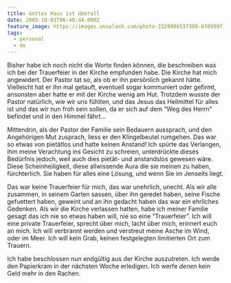 ```yaml
---
title: Gottes Haus ist überall
date: 2005-10-01T06:40:44.000Z
feature_image: https://images.unsplash.com/photo-1529908537380-8f8999f17a39?ixlib=rb-0.3.5&q=80&fm=jpg&crop=entropy&cs=tinysrgb&w=1080&fit=max&ixid=eyJhcHBfaWQiOjExNzczfQ&s=886e9848c4e77dc83c43bb568db23b37
tags:
  - personal
  - de
---
```


Bisher habe ich noch nicht die Worte finden können, die beschreiben was ich bei der Trauerfeier in der Kirche empfunden habe. Die Kirche hat mich angewidert. Der Pastor tat so, als ob er ihn persönlich gekannt hätte. Vielleicht hat er ihn mal getauft, eventuell sogar kommuniert oder gefirmt, ansonsten aber hatte er mit der Kirche wenig am Hut. Trotzdem wusste der Pastor natürlich, wie wir uns fühlten, und das Jesus das Heilmittel für alles ist und das wir nun froh sein sollen, da er sich auf dem “Weg des Herrn” befindet und in den Himmel fährt...

Mittendrin, als der Pastor der Familie sein Bedauern aussprach, und den Angehörigen Mut zusprach, liess er den Klingelbeutel rumgehen. Das war so etwas von pietätlos und hatte keinen Anstand! Ich spürte das Verlangen, ihm meine Verachtung ins Gesicht zu schreien, unterdrückte dieses Bedürfnis jedoch, weil auch dies pietät- und anstandslos gewesen wäre. Diese Scheinheiligkeit, diese allwissende Aura die sie meinen zu haben, fürchterlich. Sie haben für alles eine Lösung, und wenn Sie im Jenseits liegt.

Das war keine Trauerfeier für mich, das war unehrlich, unecht. Als wir alle zusammen, in seinem Garten sassen, über ihn geredet haben, seine Fische gefuettert haben, geweint und an ihn gedacht haben das war ein ehrliches Gedenken. Als wir die Kirche verlassen hatten, habe ich meiner Familie gesagt das ich nie so etwas haben will, nie so eine “Trauerfeier”. Ich will eine private Trauerfeier, sprecht über mich, lacht über mich, erinnert euch an mich. Ich will verbrannt werden und verstreut meine Asche im Wind, oder im Meer. Ich will kein Grab, keinen festgelegten limitierten Ort zum Trauern.

Ich habe beschlossen nun endgültig aus der Kirche auszutreten. Ich werde den Papierkram in der nächsten Woche erledigen. Ich werfe _denen_ kein Geld mehr in den Rachen.
